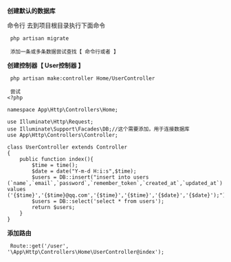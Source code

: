 **创建默认的数据库**

命令行 去到项目根目录执行下面命令

```
 php artisan migrate

 添加一条或多条数据尝试查找【 命令行或者 】
```

**创建控制器【 User控制器 】**

     php artisan make:controller Home/UserController

     尝试
    <?php

    namespace App\Http\Controllers\Home;

    use Illuminate\Http\Request;
    use Illuminate\Support\Facades\DB;//这个需要添加，用于连接数据库
    use App\Http\Controllers\Controller;

    class UserController extends Controller
    {
        public function index(){
            $time = time();
            $date = date("Y-m-d H:i:s",$time);
            $users = DB::insert("insert into users (`name`,`email`,`password`,`remember_token`,`created_at`,`updated_at`) values ('{$time}','{$time}@qq.com','{$time}','{$time}','{$date}','{$date}');");
            $users = DB::select('select * from users');
            return $users;
        }
    }

**添加路由**

```
 Route::get('/user', '\App\Http\Controllers\Home\UserController@index');
```



